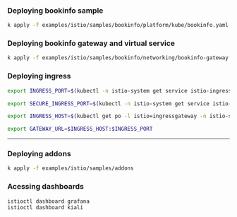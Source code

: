 ### Deploying bookinfo sample

```sh
k apply -f examples/istio/samples/bookinfo/platform/kube/bookinfo.yaml
```

### Deploying bookinfo gateway and virtual service

```sh
k apply -f examples/istio/samples/bookinfo/networking/bookinfo-gateway.yaml
```

### Deploying ingress

```sh
export INGRESS_PORT=$(kubectl -n istio-system get service istio-ingressgateway -o jsonpath='{.spec.ports[?(@.name=="http2")].nodePort}')
```

```sh
export SECURE_INGRESS_PORT=$(kubectl -n istio-system get service istio-ingressgateway -o jsonpath='{.spec.ports[?(@.name=="https")].nodePort}')
```

```sh
export INGRESS_HOST=$(kubectl get po -l istio=ingressgateway -n istio-system -o jsonpath='{.items[0].status.hostIP}')
```

```sh
export GATEWAY_URL=$INGRESS_HOST:$INGRESS_PORT
```

<hr>

### Deploying addons

```sh
k apply -f examples/istio/samples/addons
```

### Acessing dashboards

```sh
istioctl dashboard grafana
istioctl dashboard kiali 
```
